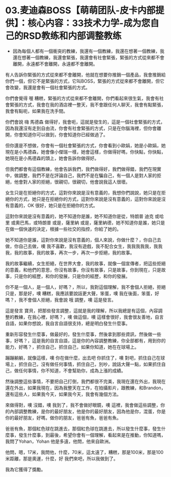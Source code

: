 # 03.麦迪森BOSS【萌萌团队-皮卡内部提供】：核心内容：33技术力学-成为您自己的RSD教练和内部调整教练

- 因為每個人都有一個衝突的教練，我還有一個教練，我還在想著一個教練，我還在想著一個教練，我還會緊張，我還會有社會緊張，緊張的方式從來都不會離開，永遠都不會離開，永遠都不會離開。

有人告訴你緊張的方式從來都不會離開，他就在想要你推銷一個產品，我會推銷給你們一個，但它不是緊張的方式，它叫BOSS，緊張的方式從來都不會離開，但它會改變，我還是會有一個社會緊張的方式。

你們會覺得 喔 糟糕，緊張的方式從來都不會離開，你們看起來很生氣，我會有社會緊張的方式，我會在我的酒店裡一整天，我不會跟任何人聊天，我會有點緊張，我會有點呃，如果我在洗手間。

你們會說 嗨 馬德森 做得好，我會呃，這就是發生的，這是一個社會緊張的方式，因為我還沒有走到自由流，你會有社會緊張的方式，只是在你腦海裡，但你會離開，你會知道你可以做到，你會知道你已經做過了。

但你還是不想做，你會有一個社會緊張的方式，你會看到小歐娟，她是小歐娟，她現在是小馬德森，她會像小傑瑞一樣，她會這樣，你做得好嗎，你快點，你快點，她現在是小馬德森的頭上，她會告訴你做得好。

但我們都會有這個教練，他會告訴我們，我們做得好，我們做得錯，我們在現實中，做調整，我們不是在評論自己，我們不是在騙自己，有一個人是對人家的拒絕，他會對人家的拒絕，很親切，很親切，他會說我這人很壞。

女生只是在拒絕你的方式，這對你來說是沒有意義的，我想你們說說，她只是在拒絕你的方式，她只是在拒絕你的方式，這對你來說是沒有意義的，這對你來說是沒有意義的，OK 很好，她只是在拒絕你的方式。

這對你來說是沒有意義的，她不知道你是誰，她不知道你是從，特朗普 迪克 或哈里 或奧巴馬，或特朗普 或是，薩里納 或是，薩里納德，她不知道你是誰，她只是在做一個快速的決定，根據一些社交的指控，你給了她的。

她不知道你是誰，這對你來說是沒有意義的，個人來說，你做什麼？，你自己去做，你自己去做，噢 我不喜歡，我沒有遊戲，我不配合女生，我我我我我，我我我，我的故事，我的故事，再次一步，再次一步拒絕，我的故事。

我的故事繼續，女生拒絕，在世界大會，我的故事，就像一個宣傳者，把這些拒絕的意義，和他們的意思，你沒有故事，你沒有故事，只是故事，你到現在，只是故事，只是你的經歷，和你的發展，只是你的經歷，和你的發展。

你不是一個人，是一個人，好嗎？，所以，我對這個理解，我不會個人拒絕，拒絕只是，那是好，噢 糟糕，我應該要說話更大聲，笨蛋，噢 我在後面，笨蛋，好嗎？，我不會個人拒絕，我會說 哦 調整，噢 這是發言。

這是發言 寶貝，把那些發言調整，這就是我的理解，所以我總是有這個，內容調整的教練，在我心裡，好嗎？，噢 做這個，噢 這樣會很好，我會很友善地，自言自語，如果你想說，我自言自語很支持，總是明白發生什麼事。

重新形容發生什麼事，做最好的，發生什麼事，然後拿到那些資訊，然後做一些事，好嗎？，這是我的自言自語，這是你的內容調整教練，你全部都有，用到你的能力，好嗎？，抓住自己，抓住自己，如果你知道，她在在球場上。

蹦蹦躺躺，就像這樣，噢 你在做什麼，出去吧 你抓住了，噢 對吧，抓住自己在球場上，抓住自己，沒有做任何事情，抓住自己，別吵，說話大聲一點，如果抓住自己，做任何事情，你不知道，不會幫助你，成為上漲的成績。

然後調整這些事情，不要把自己打倒，我們都很不完美，我現在還在外出，我現在還在外出，如果我現在，因為我整天在工作，在拍攝影片，跟教練，和Brandon，還有這些人，如果我今天，如果我今天，我會有幾個方法。

來做得對，噢 沒錯，噢 我到了，我不會做好眼鏡，噢 這裡，我會做這些調整，你的內部調整教練，是你的最好朋友，他是你的最好朋友，因為他是你，混蛋，你是你的最好朋友，好嗎，做你的朋友，爸爸有魚，爸爸有魚。

爸爸有魚，那個紅色球在跳進去，那個紅色球在跳進去，所以發生什麼事，發生什麼事，發生什麼事，到最後，希望你會有一個理解，看起來是在推動，你知道嗎，我問了Yohan，Yohan 他是多遠，他問，他來自歐洲。

他問，嗯，17米，我問他，什麼，70米，這太遠了，糟糕，那是100米，那是100米距離，那是奧運，什麼，好 我們來吧，所以我做到了。

我為它獲得了獎勵。